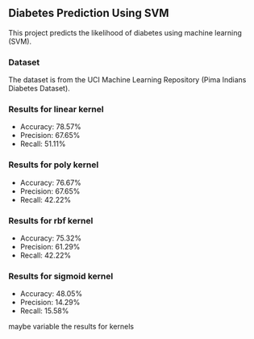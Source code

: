 ## Diabetes Prediction Using SVM
This project predicts the likelihood of diabetes using machine learning (SVM). 

### Dataset
The dataset is from the UCI Machine Learning Repository (Pima Indians Diabetes Dataset).

### Results for linear kernel
- Accuracy: 78.57%
- Precision: 67.65%
- Recall: 51.11%

### Results for poly kernel
- Accuracy: 76.67%
- Precision: 67.65%
- Recall: 42.22%

### Results for rbf kernel
- Accuracy: 75.32%
- Precision: 61.29%
- Recall: 42.22%

### Results for sigmoid kernel
- Accuracy: 48.05%
- Precision: 14.29%
- Recall: 15.58%

maybe variable the results for kernels
